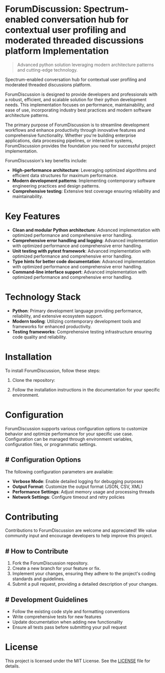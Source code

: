 <!-- fallback_ForumDiscussion_20250805060419_19937 -->

# ForumDiscussion: Spectrum-enabled conversation hub for contextual user profiling and moderated threaded discussions platform Implementation
> Advanced python solution leveraging modern architecture patterns and cutting-edge technology.

Spectrum-enabled conversation hub for contextual user profiling and moderated threaded discussions platform.

ForumDiscussion is designed to provide developers and professionals with a robust, efficient, and scalable solution for their python development needs. This implementation focuses on performance, maintainability, and ease of use, incorporating industry best practices and modern software architecture patterns.

The primary purpose of ForumDiscussion is to streamline development workflows and enhance productivity through innovative features and comprehensive functionality. Whether you're building enterprise applications, data processing pipelines, or interactive systems, ForumDiscussion provides the foundation you need for successful project implementation.

ForumDiscussion's key benefits include:

* **High-performance architecture**: Leveraging optimized algorithms and efficient data structures for maximum performance.
* **Modern development patterns**: Implementing contemporary software engineering practices and design patterns.
* **Comprehensive testing**: Extensive test coverage ensuring reliability and maintainability.

# Key Features

* **Clean and modular Python architecture**: Advanced implementation with optimized performance and comprehensive error handling.
* **Comprehensive error handling and logging**: Advanced implementation with optimized performance and comprehensive error handling.
* **Unit testing with pytest framework**: Advanced implementation with optimized performance and comprehensive error handling.
* **Type hints for better code documentation**: Advanced implementation with optimized performance and comprehensive error handling.
* **Command-line interface support**: Advanced implementation with optimized performance and comprehensive error handling.

# Technology Stack

* **Python**: Primary development language providing performance, reliability, and extensive ecosystem support.
* **Modern tooling**: Utilizing contemporary development tools and frameworks for enhanced productivity.
* **Testing frameworks**: Comprehensive testing infrastructure ensuring code quality and reliability.

# Installation

To install ForumDiscussion, follow these steps:

1. Clone the repository:


2. Follow the installation instructions in the documentation for your specific environment.

# Configuration

ForumDiscussion supports various configuration options to customize behavior and optimize performance for your specific use case. Configuration can be managed through environment variables, configuration files, or programmatic settings.

## # Configuration Options

The following configuration parameters are available:

* **Verbose Mode**: Enable detailed logging for debugging purposes
* **Output Format**: Customize the output format (JSON, CSV, XML)
* **Performance Settings**: Adjust memory usage and processing threads
* **Network Settings**: Configure timeout and retry policies

# Contributing

Contributions to ForumDiscussion are welcome and appreciated! We value community input and encourage developers to help improve this project.

## # How to Contribute

1. Fork the ForumDiscussion repository.
2. Create a new branch for your feature or fix.
3. Implement your changes, ensuring they adhere to the project's coding standards and guidelines.
4. Submit a pull request, providing a detailed description of your changes.

## # Development Guidelines

* Follow the existing code style and formatting conventions
* Write comprehensive tests for new features
* Update documentation when adding new functionality
* Ensure all tests pass before submitting your pull request

# License

This project is licensed under the MIT License. See the [LICENSE](https://github.com/coralnws/ForumDiscussion/blob/main/LICENSE) file for details.
